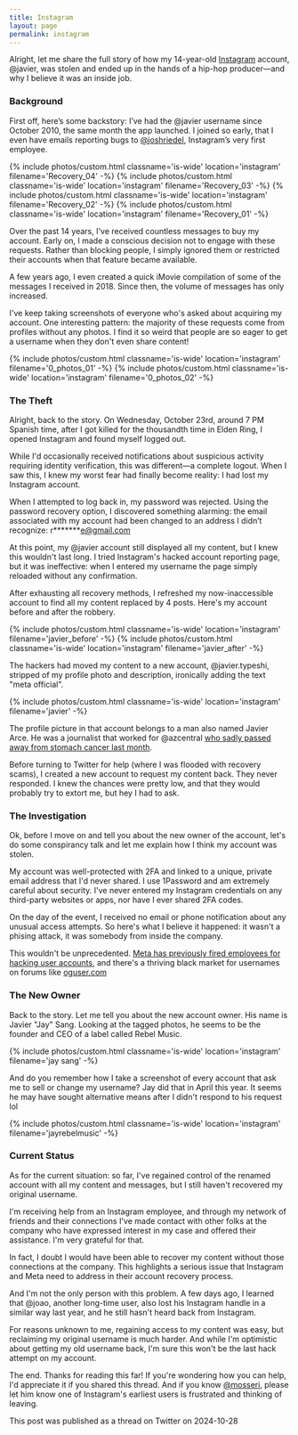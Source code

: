 ```yaml
---
title: Instagram
layout: page
permalink: instagram
---
```


Alright, let me share the full story of how my 14-year-old [Instagram](https://instagram.com) account, @javier, was stolen and ended up in the
hands of a hip-hop producer—and why I believe it was an inside job.

### Background

First off, here’s some backstory: I’ve had the @javier username since October 2010, the same month the app launched. I
joined so early, that I even have emails reporting bugs to [@joshriedel](https://x.com/joshriedel), Instagram’s very first employee.

<div class="g">
{% include photos/custom.html classname='is-wide' location='instagram' filename='Recovery_04' -%}
{% include photos/custom.html classname='is-wide' location='instagram' filename='Recovery_03' -%}
{% include photos/custom.html classname='is-wide' location='instagram' filename='Recovery_02' -%}
{% include photos/custom.html classname='is-wide' location='instagram' filename='Recovery_01' -%}
</div>

Over the past 14 years, I've received countless messages to buy my account. Early on, I made a conscious decision not to
engage with these requests. Rather than blocking people, I simply ignored them or restricted their accounts when that
feature became available.

A few years ago, I even created a quick iMovie compilation of some of the messages I received in 2018. Since then, the
volume of messages has only increased.

I've keep taking screenshots of everyone who's asked about acquiring my account. One interesting pattern: the majority
of these requests come from profiles without any photos. I find it so weird that people are so eager to get a username
when they don't even share content!

<g>
{% include photos/custom.html classname='is-wide' location='instagram' filename='0_photos_01' -%}
{% include photos/custom.html classname='is-wide' location='instagram' filename='0_photos_02' -%}
    </g>

### The Theft

Alright, back to the story. On Wednesday, October 23rd, around 7 PM Spanish time, after I got killed for the thousandth
time in Elden Ring, I opened Instagram and found myself logged out.

While I'd occasionally received notifications about suspicious activity requiring identity verification, this was
different—a complete logout. When I saw this, I knew my worst fear had finally become reality: I had lost my Instagram
account.

When I attempted to log back in, my password was rejected. Using the password recovery option, I discovered something
alarming: the email associated with my account had been changed to an address I didn’t recognize: r**\*\*\***e@gmail.com

At this point, my @javier account still displayed all my content, but I knew this wouldn't last long. I tried
Instagram's hacked account reporting page, but it was ineffective: when I entered my username the page simply reloaded
without any confirmation.

After exhausting all recovery methods, I refreshed my now-inaccessible account to find all my content replaced by 4
posts. Here's my account before and after the robbery.

<div class="g">
{% include photos/custom.html classname='is-wide' location='instagram' filename='javier_before' -%}
{% include photos/custom.html classname='is-wide' location='instagram' filename='javier_after' -%}
</div>

The hackers had moved my content to a new account, @javier.typeshi, stripped of my profile photo and description,
ironically adding the text "meta official".

{% include photos/custom.html classname='is-wide' location='instagram' filename='javier' -%}

The profile picture in that account belongs to a man also named Javier Arce. He was a journalist that worked for
@azcentral [who sadly passed away from stomach cancer last month](https://eu.azcentral.com/story/news/local/phoenix/2024/09/06/javier-arce-la-voz-and-arizona-republic-journalist-dies-at-age-48/75106323007).

Before turning to Twitter for help (where I was flooded with recovery scams), I created a new account to request my
content back. They never responded. I knew the chances were pretty low, and that they would probably try to extort me,
but hey I had to ask.

### The Investigation

Ok, before I move on and tell you about the new owner of the account, let's do some conspirancy talk and let me explain
how I think my account was stolen.

My account was well-protected with 2FA and linked to a unique, private email address that I'd never shared. I use
1Password and am extremely careful about security. I've never entered my Instagram credentials on any third-party
websites or apps, nor have I ever shared 2FA codes.

On the day of the event, I received no email or phone notification about any unusual access attempts. So here's what I
believe it happened: it wasn't a phising attack, it was somebody from inside the company.

This wouldn't be unprecedented. [Meta has previously fired employees for hacking user accounts](https://www.cshub.com/attacks/news/meta-fires-employees-for-allegedly-hacking-into-users-accounts), and there's a thriving
black market for usernames on forums like [oguser.com](https://oguser.com)

### The New Owner

Back to the story. Let me tell you about the new account owner. His name is Javier "Jay" Sang. Looking at the tagged
photos, he seems to be the founder and CEO of a label called Rebel Music.

{% include photos/custom.html classname='is-wide' location='instagram' filename='jay sang' -%}

And do you remember how I take a screenshot of every account that ask me to sell or change my username? Jay did that in April this year. It seems he may have sought alternative means after I didn't respond to his request lol

{% include photos/custom.html classname='is-wide' location='instagram' filename='jayrebelmusic' -%}

### Current Status

As for the current situation: so far, I've regained control of the renamed account with all my content and messages, but
I still haven't recovered my original username.

I'm receiving help from an Instagram employee, and through my network of friends and their connections I've made contact
with other folks at the company who have expressed interest in my case and offered their assistance. I'm very grateful
for that.

In fact, I doubt I would have been able to recover my content without those connections at the company. This highlights a serious issue that Instagram and Meta need to address in their account recovery process.

And I'm not the only person with this problem. A few days ago, I learned that @joao, another long-time user, also lost his Instagram handle in a similar way last year, and he still hasn't heard back from Instagram.

For reasons unknown to me, regaining access to my content was easy, but reclaiming my original username is much harder.
And while I'm optimistic about getting my old username back, I'm sure this won't be the last hack attempt on my account.

The end. Thanks for reading this far! If you're wondering how you can help, I'd appreciate it if you shared this thread.
And if you know [@mosseri](https://x.com/mosseri), please let him know one of Instagram's earliest users is frustrated and thinking of leaving.

<div class="is-highlighted">This post was published as a thread on Twitter on 2024-10-28</div>
